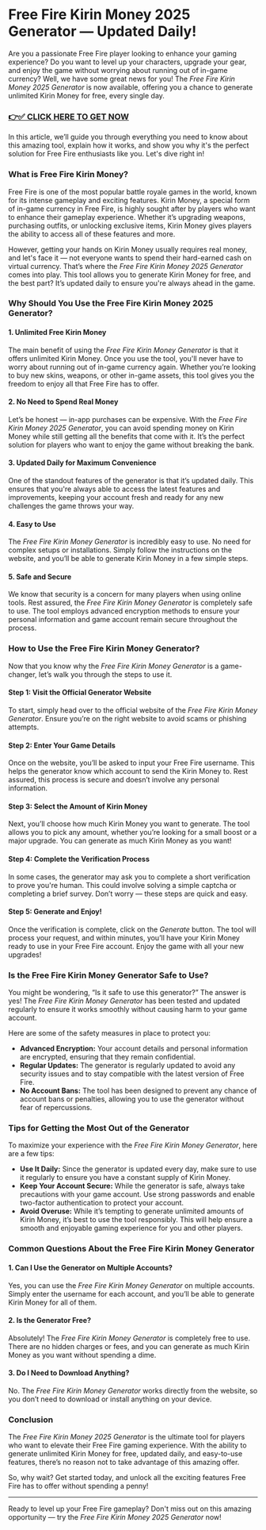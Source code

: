 # Free Fire Kirin Money 2025 Generator — Updated Daily!

Are you a passionate Free Fire player looking to enhance your gaming experience? Do you want to level up your characters, upgrade your gear, and enjoy the game without worrying about running out of in-game currency? Well, we have some great news for you! The *Free Fire Kirin Money 2025 Generator* is now available, offering you a chance to generate unlimited Kirin Money for free, every single day.

### [👉✅ CLICK HERE TO GET NOW](https://freerewards.xyz/fire/kirin/)

In this article, we’ll guide you through everything you need to know about this amazing tool, explain how it works, and show you why it's the perfect solution for Free Fire enthusiasts like you. Let's dive right in!

### What is Free Fire Kirin Money?

Free Fire is one of the most popular battle royale games in the world, known for its intense gameplay and exciting features. Kirin Money, a special form of in-game currency in Free Fire, is highly sought after by players who want to enhance their gameplay experience. Whether it’s upgrading weapons, purchasing outfits, or unlocking exclusive items, Kirin Money gives players the ability to access all of these features and more.

However, getting your hands on Kirin Money usually requires real money, and let's face it — not everyone wants to spend their hard-earned cash on virtual currency. That’s where the *Free Fire Kirin Money 2025 Generator* comes into play. This tool allows you to generate Kirin Money for free, and the best part? It’s updated daily to ensure you're always ahead in the game.

### Why Should You Use the Free Fire Kirin Money 2025 Generator?

#### 1. **Unlimited Free Kirin Money**
The main benefit of using the *Free Fire Kirin Money Generator* is that it offers unlimited Kirin Money. Once you use the tool, you'll never have to worry about running out of in-game currency again. Whether you’re looking to buy new skins, weapons, or other in-game assets, this tool gives you the freedom to enjoy all that Free Fire has to offer.

#### 2. **No Need to Spend Real Money**
Let’s be honest — in-app purchases can be expensive. With the *Free Fire Kirin Money 2025 Generator*, you can avoid spending money on Kirin Money while still getting all the benefits that come with it. It’s the perfect solution for players who want to enjoy the game without breaking the bank.

#### 3. **Updated Daily for Maximum Convenience**
One of the standout features of the generator is that it’s updated daily. This ensures that you're always able to access the latest features and improvements, keeping your account fresh and ready for any new challenges the game throws your way.

#### 4. **Easy to Use**
The *Free Fire Kirin Money Generator* is incredibly easy to use. No need for complex setups or installations. Simply follow the instructions on the website, and you’ll be able to generate Kirin Money in a few simple steps.

#### 5. **Safe and Secure**
We know that security is a concern for many players when using online tools. Rest assured, the *Free Fire Kirin Money Generator* is completely safe to use. The tool employs advanced encryption methods to ensure your personal information and game account remain secure throughout the process.

### How to Use the Free Fire Kirin Money Generator?

Now that you know why the *Free Fire Kirin Money Generator* is a game-changer, let’s walk you through the steps to use it.

#### Step 1: Visit the Official Generator Website
To start, simply head over to the official website of the *Free Fire Kirin Money Generator*. Ensure you’re on the right website to avoid scams or phishing attempts.

#### Step 2: Enter Your Game Details
Once on the website, you’ll be asked to input your Free Fire username. This helps the generator know which account to send the Kirin Money to. Rest assured, this process is secure and doesn’t involve any personal information.

#### Step 3: Select the Amount of Kirin Money
Next, you’ll choose how much Kirin Money you want to generate. The tool allows you to pick any amount, whether you’re looking for a small boost or a major upgrade. You can generate as much Kirin Money as you want!

#### Step 4: Complete the Verification Process
In some cases, the generator may ask you to complete a short verification to prove you're human. This could involve solving a simple captcha or completing a brief survey. Don’t worry — these steps are quick and easy.

#### Step 5: Generate and Enjoy!
Once the verification is complete, click on the *Generate* button. The tool will process your request, and within minutes, you’ll have your Kirin Money ready to use in your Free Fire account. Enjoy the game with all your new upgrades!

### Is the Free Fire Kirin Money Generator Safe to Use?

You might be wondering, “Is it safe to use this generator?” The answer is yes! The *Free Fire Kirin Money Generator* has been tested and updated regularly to ensure it works smoothly without causing harm to your game account.

Here are some of the safety measures in place to protect you:

- **Advanced Encryption:** Your account details and personal information are encrypted, ensuring that they remain confidential.
- **Regular Updates:** The generator is regularly updated to avoid any security issues and to stay compatible with the latest version of Free Fire.
- **No Account Bans:** The tool has been designed to prevent any chance of account bans or penalties, allowing you to use the generator without fear of repercussions.

### Tips for Getting the Most Out of the Generator

To maximize your experience with the *Free Fire Kirin Money Generator*, here are a few tips:

- **Use It Daily:** Since the generator is updated every day, make sure to use it regularly to ensure you have a constant supply of Kirin Money.
- **Keep Your Account Secure:** While the generator is safe, always take precautions with your game account. Use strong passwords and enable two-factor authentication to protect your account.
- **Avoid Overuse:** While it’s tempting to generate unlimited amounts of Kirin Money, it’s best to use the tool responsibly. This will help ensure a smooth and enjoyable gaming experience for you and other players.

### Common Questions About the Free Fire Kirin Money Generator

#### 1. **Can I Use the Generator on Multiple Accounts?**
Yes, you can use the *Free Fire Kirin Money Generator* on multiple accounts. Simply enter the username for each account, and you’ll be able to generate Kirin Money for all of them.

#### 2. **Is the Generator Free?**
Absolutely! The *Free Fire Kirin Money Generator* is completely free to use. There are no hidden charges or fees, and you can generate as much Kirin Money as you want without spending a dime.

#### 3. **Do I Need to Download Anything?**
No. The *Free Fire Kirin Money Generator* works directly from the website, so you don’t need to download or install anything on your device.

### Conclusion

The *Free Fire Kirin Money 2025 Generator* is the ultimate tool for players who want to elevate their Free Fire gaming experience. With the ability to generate unlimited Kirin Money for free, updated daily, and easy-to-use features, there’s no reason not to take advantage of this amazing offer.

So, why wait? Get started today, and unlock all the exciting features Free Fire has to offer without spending a penny!

---

Ready to level up your Free Fire gameplay? Don't miss out on this amazing opportunity — try the *Free Fire Kirin Money 2025 Generator* now!
